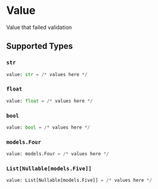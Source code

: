 # Value

Value that failed validation


## Supported Types

### `str`

```python
value: str = /* values here */
```

### `float`

```python
value: float = /* values here */
```

### `bool`

```python
value: bool = /* values here */
```

### `models.Four`

```python
value: models.Four = /* values here */
```

### `List[Nullable[models.Five]]`

```python
value: List[Nullable[models.Five]] = /* values here */
```

